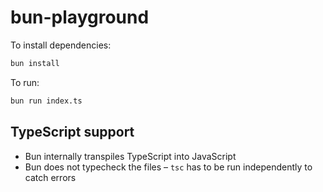 # bun-playground

To install dependencies:

```bash
bun install
```

To run:

```bash
bun run index.ts
```

## TypeScript support

- Bun internally transpiles TypeScript into JavaScript
- Bun does not typecheck the files – `tsc` has to be run independently to catch errors
